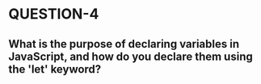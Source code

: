 # QUESTION-4
## What is the purpose of declaring variables in JavaScript, and how do you declare them using the 'let' keyword?

